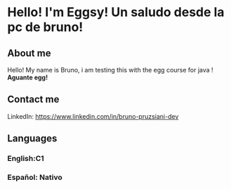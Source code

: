 # Hello! I'm Eggsy! Un saludo desde la pc de bruno!
## About me
Hello! My name is Bruno, i am testing this with the egg course for java ! **Aguante egg!**

## Contact me
LinkedIn: https://www.linkedin.com/in/bruno-pruzsiani-dev

## Languages 
### English:C1
### Español: Nativo
